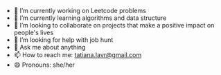 - 🔭 I’m currently working on Leetcode problems
- 🌱 I’m currently learning algorithms and data structure
- 👯 I’m looking to collaborate on projects that make a positive impact on people's lives
- 🤔 I’m looking for help with job hunt
- 💬 Ask me about anything
- 📫 How to reach me: tatiana.lavr@gmail.com
- 😄 Pronouns: she/her
